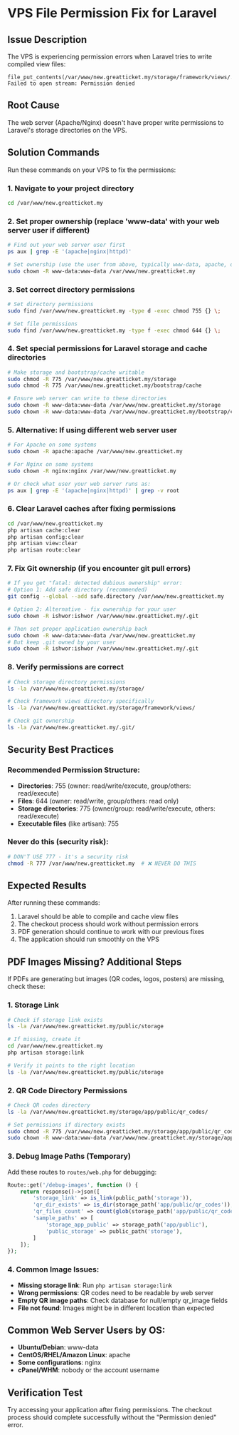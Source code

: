 # VPS File Permission Fix for Laravel

## Issue Description
The VPS is experiencing permission errors when Laravel tries to write compiled view files:
```
file_put_contents(/var/www/new.greatticket.my/storage/framework/views/...): Failed to open stream: Permission denied
```

## Root Cause
The web server (Apache/Nginx) doesn't have proper write permissions to Laravel's storage directories on the VPS.

## Solution Commands
Run these commands on your VPS to fix the permissions:

### 1. Navigate to your project directory
```bash
cd /var/www/new.greatticket.my
```

### 2. Set proper ownership (replace 'www-data' with your web server user if different)
```bash
# Find out your web server user first
ps aux | grep -E '(apache|nginx|httpd)'

# Set ownership (use the user from above, typically www-data, apache, or nginx)
sudo chown -R www-data:www-data /var/www/new.greatticket.my
```

### 3. Set correct directory permissions
```bash
# Set directory permissions
sudo find /var/www/new.greatticket.my -type d -exec chmod 755 {} \;

# Set file permissions  
sudo find /var/www/new.greatticket.my -type f -exec chmod 644 {} \;
```

### 4. Set special permissions for Laravel storage and cache directories
```bash
# Make storage and bootstrap/cache writable
sudo chmod -R 775 /var/www/new.greatticket.my/storage
sudo chmod -R 775 /var/www/new.greatticket.my/bootstrap/cache

# Ensure web server can write to these directories
sudo chown -R www-data:www-data /var/www/new.greatticket.my/storage
sudo chown -R www-data:www-data /var/www/new.greatticket.my/bootstrap/cache
```

### 5. Alternative: If using different web server user
```bash
# For Apache on some systems
sudo chown -R apache:apache /var/www/new.greatticket.my

# For Nginx on some systems  
sudo chown -R nginx:nginx /var/www/new.greatticket.my

# Or check what user your web server runs as:
ps aux | grep -E '(apache|nginx|httpd)' | grep -v root
```

### 6. Clear Laravel caches after fixing permissions
```bash
cd /var/www/new.greatticket.my
php artisan cache:clear
php artisan config:clear
php artisan view:clear
php artisan route:clear
```

### 7. Fix Git ownership (if you encounter git pull errors)
```bash
# If you get "fatal: detected dubious ownership" error:
# Option 1: Add safe directory (recommended)
git config --global --add safe.directory /var/www/new.greatticket.my

# Option 2: Alternative - fix ownership for your user
sudo chown -R ishwor:ishwor /var/www/new.greatticket.my/.git

# Then set proper application ownership back
sudo chown -R www-data:www-data /var/www/new.greatticket.my
# But keep .git owned by your user
sudo chown -R ishwor:ishwor /var/www/new.greatticket.my/.git
```

### 8. Verify permissions are correct
```bash
# Check storage directory permissions
ls -la /var/www/new.greatticket.my/storage/

# Check framework views directory specifically
ls -la /var/www/new.greatticket.my/storage/framework/views/

# Check git ownership
ls -la /var/www/new.greatticket.my/.git/
```

## Security Best Practices

### Recommended Permission Structure:
- **Directories**: 755 (owner: read/write/execute, group/others: read/execute)
- **Files**: 644 (owner: read/write, group/others: read only)
- **Storage directories**: 775 (owner/group: read/write/execute, others: read/execute)
- **Executable files** (like artisan): 755

### Never do this (security risk):
```bash
# DON'T USE 777 - it's a security risk
chmod -R 777 /var/www/new.greatticket.my  # ❌ NEVER DO THIS
```

## Expected Results
After running these commands:
1. Laravel should be able to compile and cache view files
2. The checkout process should work without permission errors
3. PDF generation should continue to work with our previous fixes
4. The application should run smoothly on the VPS

## PDF Images Missing? Additional Steps

If PDFs are generating but images (QR codes, logos, posters) are missing, check these:

### 1. Storage Link
```bash
# Check if storage link exists
ls -la /var/www/new.greatticket.my/public/storage

# If missing, create it
cd /var/www/new.greatticket.my
php artisan storage:link

# Verify it points to the right location
ls -la /var/www/new.greatticket.my/public/storage
```

### 2. QR Code Directory Permissions
```bash
# Check QR codes directory
ls -la /var/www/new.greatticket.my/storage/app/public/qr_codes/

# Set permissions if directory exists
sudo chmod -R 775 /var/www/new.greatticket.my/storage/app/public/qr_codes/
sudo chown -R www-data:www-data /var/www/new.greatticket.my/storage/app/public/qr_codes/
```

### 3. Debug Image Paths (Temporary)
Add these routes to `routes/web.php` for debugging:
```php
Route::get('/debug-images', function () {
    return response()->json([
        'storage_link' => is_link(public_path('storage')),
        'qr_dir_exists' => is_dir(storage_path('app/public/qr_codes')),
        'qr_files_count' => count(glob(storage_path('app/public/qr_codes/*'))),
        'sample_paths' => [
            'storage_app_public' => storage_path('app/public'),
            'public_storage' => public_path('storage'),
        ]
    ]);
});
```

### 4. Common Image Issues:
- **Missing storage link**: Run `php artisan storage:link`
- **Wrong permissions**: QR codes need to be readable by web server
- **Empty QR image paths**: Check database for null/empty qr_image fields
- **File not found**: Images might be in different location than expected

## Common Web Server Users by OS:
- **Ubuntu/Debian**: www-data
- **CentOS/RHEL/Amazon Linux**: apache
- **Some configurations**: nginx
- **cPanel/WHM**: nobody or the account username

## Verification Test
Try accessing your application after fixing permissions. The checkout process should complete successfully without the "Permission denied" error.
